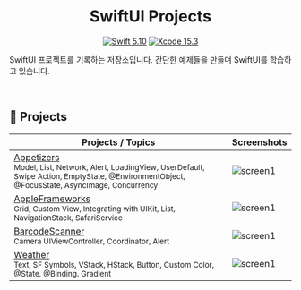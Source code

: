 <div align="center">
  <h1>SwiftUI Projects</h1>

[![Swift 5.10](https://img.shields.io/badge/Swift-5.10-orange?style=flat&logo=swift)](https://developer.apple.com/swift/) [![Xcode 15.3](https://img.shields.io/badge/Xcode-15.3-007ACC?style=flat&logo=Xcode&logoColor=blue)](https://developer.apple.com/xcode/)
</div>

SwiftUI 프로젝트를 기록하는 저장소입니다. 간단한 예제들을 만들며 SwiftUI를 학습하고 있습니다.

<br/>

## 🔖 Projects

Projects / Topics                                                                                                                                                            | Screenshots
---                                                                                                                                                                          |---
[Appetizers](SwiftUI-Appetizers) <br/><sub> Model, List, Network, Alert, LoadingView, UserDefault, Swipe Action, EmptyState, @EnvironmentObject, @FocusState, AsyncImage, Concurrency </sub> | ![screen1](https://github.com/Hoon94/SwiftUIProjects/assets/43189761/f5d94a7d-fc32-41d3-970a-71020b096159) |
[AppleFrameworks](SwiftUI-AppleFrameworks) <br/><sub> Grid, Custom View, Integrating with UIKit, List, NavigationStack, SafariService </sub> | ![screen1]() |
[BarcodeScanner](SwiftUI-BarcodeScanner) <br/><sub> Camera UIViewController, Coordinator, Alert </sub> | ![screen1]() |
[Weather](SwiftUI-Weather) <br/><sub> Text, SF Symbols, VStack, HStack, Button, Custom Color, @State, @Binding, Gradient </sub> | ![screen1]() |
